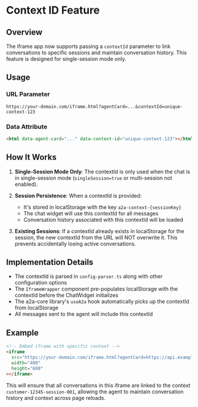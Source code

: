 # Context ID Feature

## Overview

The iframe app now supports passing a `contextId` parameter to link conversations to specific sessions and maintain conversation history. This feature is designed for single-session mode only.

## Usage

### URL Parameter

```
https://your-domain.com/iframe.html?agentCard=...&contextId=unique-context-123
```

### Data Attribute

```html
<html data-agent-card="..." data-context-id="unique-context-123"></html>
```

## How It Works

1. **Single-Session Mode Only**: The contextId is only used when the chat is in single-session mode (`singleSession=true` or multi-session not enabled).

2. **Session Persistence**: When a contextId is provided:
   - It's stored in localStorage with the key `a2a-context-{sessionKey}`
   - The chat widget will use this contextId for all messages
   - Conversation history associated with this contextId will be loaded

3. **Existing Sessions**: If a contextId already exists in localStorage for the session, the new contextId from the URL will NOT overwrite it. This prevents accidentally losing active conversations.

## Implementation Details

- The contextId is parsed in `config-parser.ts` along with other configuration options
- The `IframeWrapper` component pre-populates localStorage with the contextId before the ChatWidget initializes
- The a2a-core library's `useA2a` hook automatically picks up the contextId from localStorage
- All messages sent to the agent will include this contextId

## Example

```html
<!-- Embed iframe with specific context -->
<iframe
  src="https://your-domain.com/iframe.html?agentCard=https://api.example.com/agent.json&contextId=customer-12345-session-001"
  width="400"
  height="600"
></iframe>
```

This will ensure that all conversations in this iframe are linked to the context `customer-12345-session-001`, allowing the agent to maintain conversation history and context across page reloads.
